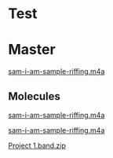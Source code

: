 # Test

# Master

[sam-i-am-sample-riffing.m4a](Test%2072210f7a46344631ba5a1e12bf6ad610/sam-i-am-sample-riffing.m4a)

## Molecules

[sam-i-am-sample-riffing.m4a](Test%2072210f7a46344631ba5a1e12bf6ad610/sam-i-am-sample-riffing%201.m4a)

[sam-i-am-sample-riffing.m4a](Test%2072210f7a46344631ba5a1e12bf6ad610/sam-i-am-sample-riffing%202.m4a)

[Project 1.band.zip](Test%2072210f7a46344631ba5a1e12bf6ad610/Project_1.band.zip)